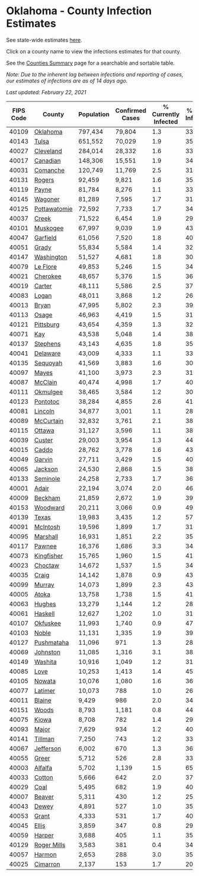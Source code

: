 # Oklahoma - County Infection Estimates

See state-wide estimates [here](/infections/us-ok).

Click on a county name to view the infections estimates for that county.

See the [Counties Summary](/infections/summary-counties) page for a searchable and sortable table.

*Note: Due to the inherent lag between infections and reporting of cases, our estimates of infections are as of 14 days ago.*

*Last updated: February 22, 2021*

|   FIPS Code |                       County |   Population |   Confirmed Cases |   % Currently Infected |   % Total Infected |
|-------------|------------------------------|--------------|-------------------|------------------------|--------------------|
|       40109 |         [Oklahoma](oklahoma) |      797,434 |            79,804 |                    1.3 |               33.3 |
|       40143 |               [Tulsa](tulsa) |      651,552 |            70,029 |                    1.9 |               35.6 |
|       40027 |       [Cleveland](cleveland) |      284,014 |            28,332 |                    1.6 |               33.3 |
|       40017 |         [Canadian](canadian) |      148,306 |            15,551 |                    1.9 |               34.4 |
|       40031 |         [Comanche](comanche) |      120,749 |            11,769 |                    2.5 |               31.7 |
|       40131 |             [Rogers](rogers) |       92,459 |             9,821 |                    1.6 |               35.1 |
|       40119 |               [Payne](payne) |       81,784 |             8,276 |                    1.1 |               33.7 |
|       40145 |           [Wagoner](wagoner) |       81,289 |             7,595 |                    1.7 |               31.2 |
|       40125 | [Pottawatomie](pottawatomie) |       72,592 |             7,733 |                    1.7 |               34.9 |
|       40037 |               [Creek](creek) |       71,522 |             6,454 |                    1.9 |               29.9 |
|       40101 |         [Muskogee](muskogee) |       67,997 |             9,039 |                    1.9 |               43.9 |
|       40047 |         [Garfield](garfield) |       61,056 |             7,520 |                    1.8 |               40.0 |
|       40051 |               [Grady](grady) |       55,834 |             5,584 |                    1.4 |               32.8 |
|       40147 |     [Washington](washington) |       51,527 |             4,681 |                    1.8 |               30.6 |
|       40079 |         [Le Flore](le-flore) |       49,853 |             5,246 |                    1.5 |               34.3 |
|       40021 |         [Cherokee](cherokee) |       48,657 |             5,376 |                    1.5 |               36.6 |
|       40019 |             [Carter](carter) |       48,111 |             5,586 |                    2.5 |               37.8 |
|       40083 |               [Logan](logan) |       48,011 |             3,868 |                    1.2 |               26.4 |
|       40013 |               [Bryan](bryan) |       47,995 |             5,802 |                    2.3 |               39.4 |
|       40113 |               [Osage](osage) |       46,963 |             4,419 |                    1.5 |               31.4 |
|       40121 |       [Pittsburg](pittsburg) |       43,654 |             4,359 |                    1.3 |               32.9 |
|       40071 |                   [Kay](kay) |       43,538 |             5,048 |                    1.4 |               38.5 |
|       40137 |         [Stephens](stephens) |       43,143 |             4,635 |                    1.8 |               35.1 |
|       40041 |         [Delaware](delaware) |       43,009 |             4,333 |                    1.1 |               33.5 |
|       40135 |         [Sequoyah](sequoyah) |       41,569 |             3,883 |                    1.6 |               30.5 |
|       40097 |               [Mayes](mayes) |       41,100 |             3,973 |                    2.3 |               31.6 |
|       40087 |           [McClain](mcclain) |       40,474 |             4,998 |                    1.7 |               40.4 |
|       40111 |         [Okmulgee](okmulgee) |       38,465 |             3,584 |                    1.2 |               30.9 |
|       40123 |         [Pontotoc](pontotoc) |       38,284 |             4,855 |                    2.6 |               41.4 |
|       40081 |           [Lincoln](lincoln) |       34,877 |             3,001 |                    1.1 |               28.3 |
|       40089 |       [McCurtain](mccurtain) |       32,832 |             3,761 |                    2.1 |               38.1 |
|       40115 |             [Ottawa](ottawa) |       31,127 |             3,596 |                    1.1 |               38.5 |
|       40039 |             [Custer](custer) |       29,003 |             3,954 |                    1.3 |               44.7 |
|       40015 |               [Caddo](caddo) |       28,762 |             3,778 |                    1.6 |               43.4 |
|       40049 |             [Garvin](garvin) |       27,711 |             3,429 |                    1.5 |               40.8 |
|       40065 |           [Jackson](jackson) |       24,530 |             2,868 |                    1.5 |               38.9 |
|       40133 |         [Seminole](seminole) |       24,258 |             2,733 |                    1.7 |               36.9 |
|       40001 |               [Adair](adair) |       22,194 |             3,074 |                    2.0 |               46.3 |
|       40009 |           [Beckham](beckham) |       21,859 |             2,672 |                    1.9 |               39.6 |
|       40153 |         [Woodward](woodward) |       20,211 |             3,066 |                    0.9 |               49.6 |
|       40139 |               [Texas](texas) |       19,983 |             3,435 |                    1.2 |               57.9 |
|       40091 |         [McIntosh](mcintosh) |       19,596 |             1,899 |                    1.7 |               31.7 |
|       40095 |         [Marshall](marshall) |       16,931 |             1,851 |                    2.2 |               35.6 |
|       40117 |             [Pawnee](pawnee) |       16,376 |             1,686 |                    3.3 |               34.9 |
|       40073 |     [Kingfisher](kingfisher) |       15,765 |             1,960 |                    1.5 |               41.0 |
|       40023 |           [Choctaw](choctaw) |       14,672 |             1,537 |                    1.5 |               34.3 |
|       40035 |               [Craig](craig) |       14,142 |             1,878 |                    0.9 |               43.9 |
|       40099 |             [Murray](murray) |       14,073 |             1,899 |                    2.3 |               43.8 |
|       40005 |               [Atoka](atoka) |       13,758 |             1,738 |                    1.5 |               41.4 |
|       40063 |             [Hughes](hughes) |       13,279 |             1,144 |                    1.2 |               28.2 |
|       40061 |           [Haskell](haskell) |       12,627 |             1,202 |                    1.0 |               31.3 |
|       40107 |         [Okfuskee](okfuskee) |       11,993 |             1,740 |                    0.9 |               47.1 |
|       40103 |               [Noble](noble) |       11,131 |             1,335 |                    1.9 |               39.9 |
|       40127 |     [Pushmataha](pushmataha) |       11,096 |               971 |                    1.3 |               28.6 |
|       40069 |         [Johnston](johnston) |       11,085 |             1,316 |                    3.1 |               38.7 |
|       40149 |           [Washita](washita) |       10,916 |             1,049 |                    1.2 |               31.3 |
|       40085 |                 [Love](love) |       10,253 |             1,413 |                    1.4 |               45.4 |
|       40105 |             [Nowata](nowata) |       10,076 |             1,080 |                    1.6 |               36.0 |
|       40077 |           [Latimer](latimer) |       10,073 |               788 |                    1.0 |               26.1 |
|       40011 |             [Blaine](blaine) |        9,429 |               986 |                    2.0 |               34.0 |
|       40151 |               [Woods](woods) |        8,793 |             1,181 |                    0.8 |               44.0 |
|       40075 |               [Kiowa](kiowa) |        8,708 |               782 |                    1.4 |               29.3 |
|       40093 |               [Major](major) |        7,629 |               934 |                    1.2 |               40.2 |
|       40141 |           [Tillman](tillman) |        7,250 |               743 |                    1.2 |               33.7 |
|       40067 |       [Jefferson](jefferson) |        6,002 |               670 |                    1.3 |               36.6 |
|       40055 |               [Greer](greer) |        5,712 |               526 |                    2.8 |               33.9 |
|       40003 |           [Alfalfa](alfalfa) |        5,702 |             1,139 |                    1.5 |               65.3 |
|       40033 |             [Cotton](cotton) |        5,666 |               642 |                    2.0 |               37.3 |
|       40029 |                 [Coal](coal) |        5,495 |               682 |                    1.9 |               40.5 |
|       40007 |             [Beaver](beaver) |        5,311 |               430 |                    1.2 |               25.7 |
|       40043 |               [Dewey](dewey) |        4,891 |               527 |                    1.0 |               35.4 |
|       40053 |               [Grant](grant) |        4,333 |               531 |                    1.7 |               40.0 |
|       40045 |               [Ellis](ellis) |        3,859 |               347 |                    0.8 |               29.7 |
|       40059 |             [Harper](harper) |        3,688 |               405 |                    1.1 |               35.8 |
|       40129 |   [Roger Mills](roger-mills) |        3,583 |               381 |                    0.4 |               34.7 |
|       40057 |             [Harmon](harmon) |        2,653 |               288 |                    3.0 |               35.5 |
|       40025 |         [Cimarron](cimarron) |        2,137 |               153 |                    1.7 |               20.6 |